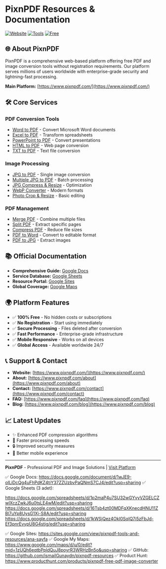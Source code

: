 # PixnPDF Resources & Documentation

[![Website](https://img.shields.io/badge/Website-pixnpdf.com-blue)](https://www.pixnpdf.com/)
[![Tools](https://img.shields.io/badge/Tools-30+-green)](https://www.pixnpdf.com/)
[![Free](https://img.shields.io/badge/License-Free-brightgreen)](https://www.pixnpdf.com/)

## 🌐 About PixnPDF

PixnPDF is a comprehensive web-based platform offering free PDF and image conversion tools without registration requirements. Our platform serves millions of users worldwide with enterprise-grade security and lightning-fast processing.

**Main Platform:** [https://www.pixnpdf.com/](https://www.pixnpdf.com/)

## 🛠️ Core Services

### PDF Conversion Tools
- [Word to PDF](https://www.pixnpdf.com/word-to-pdf) - Convert Microsoft Word documents
- [Excel to PDF](https://www.pixnpdf.com/excel-to-pdf) - Transform spreadsheets  
- [PowerPoint to PDF](https://www.pixnpdf.com/powerpoint-to-pdf) - Convert presentations
- [HTML to PDF](https://www.pixnpdf.com/html-to-pdf) - Web page conversion
- [TXT to PDF](https://www.pixnpdf.com/txt-to-pdf) - Text file conversion

### Image Processing
- [JPG to PDF](https://www.pixnpdf.com/jpg-to-pdf) - Single image conversion
- [Multiple JPG to PDF](https://www.pixnpdf.com/multiple-jpg-to-pdf) - Batch processing
- [JPG Compress & Resize](https://www.pixnpdf.com/jpg-compress-resize) - Optimization
- [WebP Converter](https://www.pixnpdf.com/webp-converter) - Modern formats
- [Photo Crop & Resize](https://www.pixnpdf.com/photo-crop-resize) - Basic editing

### PDF Management
- [Merge PDF](https://www.pixnpdf.com/merge-pdf) - Combine multiple files
- [Split PDF](https://www.pixnpdf.com/split-pdf) - Extract specific pages
- [Compress PDF](https://www.pixnpdf.com/compress-pdf) - Reduce file sizes
- [PDF to Word](https://www.pixnpdf.com/pdf-to-word) - Convert to editable format
- [PDF to JPG](https://www.pixnpdf.com/pdf-to-jpg) - Extract images

## 📚 Official Documentation

- **Comprehensive Guide:** [Google Docs](https://docs.google.com/document/d/1wJE9-oILiDcQg4uFhPdKZ4tiY37ZZUzbvPaQNmS7CJ4/edit?usp=sharing)
- **Service Database:** [Google Sheets](https://docs.google.com/spreadsheets/d/1p2maP4u7SU32wGYvyVZGELCZwlXczZwkJ6u0tsLE4wM/edit?usp=sharing)
- **Resource Portal:** [Google Sites](https://sites.google.com/view/pixnpdf-tools-and-resources/ana-sayfa)
- **Global Coverage:** [Google Maps](https://www.google.com/maps/d/u/0/edit?mid=1zUQh6eqtbPpldQuJ8poyrR3WRHzBn5o&usp=sharing)

## 🌍 Platform Features

- ✅ **100% Free** - No hidden costs or subscriptions
- ✅ **No Registration** - Start using immediately  
- ✅ **Secure Processing** - Files deleted after conversion
- ✅ **Fast Performance** - Enterprise-grade infrastructure
- ✅ **Mobile Responsive** - Works on all devices
- ✅ **Global Access** - Available worldwide 24/7

## 📞 Support & Contact

- **Website:** [https://www.pixnpdf.com/](https://www.pixnpdf.com/)
- **About:** [https://www.pixnpdf.com/about](https://www.pixnpdf.com/about)
- **Contact:** [https://www.pixnpdf.com/contact](https://www.pixnpdf.com/contact)
- **FAQ:** [https://www.pixnpdf.com/faq](https://www.pixnpdf.com/faq)
- **Blog:** [https://www.pixnpdf.com/blog](https://www.pixnpdf.com/blog)

## 📈 Latest Updates

- ✨ Enhanced PDF compression algorithms
- 🚀 Faster processing speeds
- 🔒 Improved security measures
- 📱 Better mobile experience

---

**PixnPDF** - Professional PDF and Image Solutions | [Visit Platform](https://www.pixnpdf.com/)


✅ Google Docs: https://docs.google.com/document/d/1wJE9-oILiDcQg4uFhPdKZ4tiY37ZZUzbvPaQNmS7CJ4/edit?usp=sharing
✅ Google Sheets (3 adet):

https://docs.google.com/spreadsheets/d/1p2maP4u7SU32wGYvyVZGELCZwlXczZwkJ6u0tsLE4wM/edit?usp=sharing
https://docs.google.com/spreadsheets/d/16Tsb4zt00MDFqXKnecdHNU11ZBl7uYp8UysG1Xj-S8A/edit?usp=sharing
https://docs.google.com/spreadsheets/d/1kWSjQez4OkI0SqIQ7i5zFbJd-Ef3pnrEvypU8G4stig/edit?usp=sharing

✅ Google Sites: https://sites.google.com/view/pixnpdf-tools-and-resources/ana-sayfa
✅ Google My Maps: https://www.google.com/maps/d/u/0/edit?mid=1zUQh6eqtbPpldQuJ8poyrR3WRHzBn5o&usp=sharing
✅ GitHub: https://github.com/ismailGunaydn/pixnpdf-resources
✅ Product Hunt: https://www.producthunt.com/products/pixnpdf-free-pdf-image-converter
